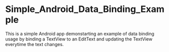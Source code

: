 # Simple_Android_Data_Binding_Example
This is a simple Android app demonstarting an example of data binding usage by binding a TextView to an EditText and updating the TextView everytime the text changes.
